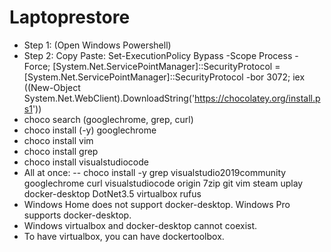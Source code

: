 # Laptoprestore
- Step 1: (Open Windows Powershell)
- Step 2: Copy Paste: Set-ExecutionPolicy Bypass -Scope Process -Force; [System.Net.ServicePointManager]::SecurityProtocol = [System.Net.ServicePointManager]::SecurityProtocol -bor 3072; iex ((New-Object System.Net.WebClient).DownloadString('https://chocolatey.org/install.ps1'))
- choco search (googlechrome, grep, curl)
- choco install (-y) googlechrome
- choco install vim
- choco install grep
- choco install visualstudiocode 
- All at once:
-- choco install -y grep visualstudio2019community googlechrome curl visualstudiocode origin 7zip git vim steam uplay docker-desktop DotNet3.5 virtualbox rufus
- Windows Home does not support docker-desktop. Windows Pro supports docker-desktop.
- Windows virtualbox and docker-desktop cannot coexist.
- To have virtualbox, you can have dockertoolbox.

